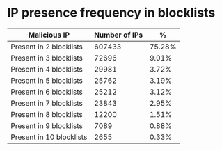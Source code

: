 # IP presence frequency in blocklists
| Malicious IP | Number of IPs | % |
|----|----|----|
| Present in 2 blocklists | 607433 | 75.28% |
| Present in 3 blocklists | 72696 | 9.01% |
| Present in 4 blocklists | 29981 | 3.72% |
| Present in 5 blocklists | 25762 | 3.19% |
| Present in 6 blocklists | 25212 | 3.12% |
| Present in 7 blocklists | 23843 | 2.95% |
| Present in 8 blocklists | 12200 | 1.51% |
| Present in 9 blocklists | 7089 | 0.88% |
| Present in 10 blocklists | 2655 | 0.33% |
